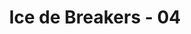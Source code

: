 ---
layout: videojs
title: Ice de Breakers - 04
category: cm
description: >+
    A sound mind dwells in a sound body, and Haru likes to work out on the school rooftop! The Ice de Breakers are all too eager to play personal trainer for him! After a hellish session, Haru lies exhausted... but is that Ai coming up the stairs?

    Translated by @sasori39883522
lang: en
plink: https://hinatacampaign.github.io/ice-de-breakers-04.html
subtitles: 日向坂46ICE DE BREAKERSBREAK 04自分の殻を氷でブレイクアイスボックス.en.vtt
video_url: https://www.youtube.com/watch?v=nVGHHUcD4fQ
thumbnail: https://i.ytimg.com/vi/nVGHHUcD4fQ/maxresdefault.jpg
upload_date: 2024-04-01
related_links:
- path: /ice-de-breakers-op.html
  label: Intro
- path: /ice-de-breakers-01.html
  label: Episode 1
- path: /ice-de-breakers-02.html
  label: Episode 2
- path: /ice-de-breakers-04.html
  label: Episode 4
- path: /ice-de-breakers-05.html
  label: Episode 5
---